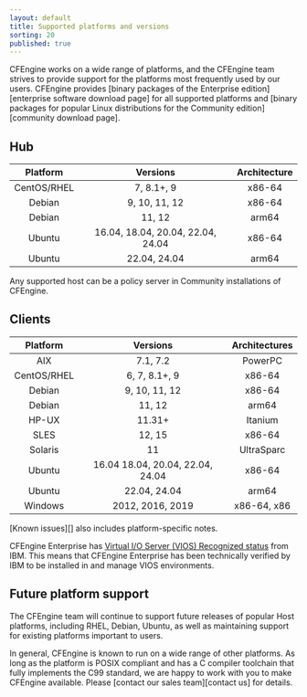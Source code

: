 ```yaml
---
layout: default
title: Supported platforms and versions
sorting: 20
published: true
---
```


CFEngine works on a wide range of platforms, and the CFEngine team strives to
provide support for the platforms most frequently used by our users. CFEngine
provides [binary packages of the Enterprise edition][enterprise software download page]
for all supported platforms and [binary packages for popular Linux distributions for the Community edition][community download page].

## Hub

| Platform    | Versions                          | Architecture |
|:-----------:|:---------------------------------:|:------------:|
| CentOS/RHEL | 7, 8.1+, 9                        | x86-64       |
| Debian      | 9, 10, 11, 12                     | x86-64       |
| Debian      | 11, 12                            | arm64        |
| Ubuntu      | 16.04, 18.04, 20.04, 22.04, 24.04 | x86-64       |
| Ubuntu      | 22.04, 24.04                      | arm64        |

Any supported host can be a policy server in Community installations of CFEngine.

## Clients

| Platform    | Versions                         | Architectures |
|:-----------:|:--------------------------------:|:-------------:|
| AIX         | 7.1, 7.2                         | PowerPC       |
| CentOS/RHEL | 6, 7, 8.1+, 9                     | x86-64        |
| Debian      | 9, 10, 11, 12                    | x86-64        |
| Debian      | 11, 12                           | arm64         |
| HP-UX       | 11.31+                           | Itanium       |
| SLES        | 12, 15                           | x86-64        |
| Solaris     | 11                               | UltraSparc    |
| Ubuntu      | 16.04 18.04, 20.04, 22.04, 24.04 | x86-64        |
| Ubuntu      | 22.04, 24.04                     | arm64         |
| Windows     | 2012, 2016, 2019                 | x86-64, x86   |


[Known issues][] also includes platform-specific notes.


CFEngine Enterprise has [Virtual I/O Server (VIOS) Recognized status](http://www.ibm.com/partnerworld/gsd/solutiondetails.do?solution=48493) from IBM.
This means that CFEngine Enterprise has been technically verified by IBM
to be installed in and manage VIOS environments.

## Future platform support

The CFEngine team will continue to support future releases of popular Host
platforms, including RHEL, Debian, Ubuntu, as well as maintaining support for
existing platforms important to users.

In general, CFEngine is known to run on a wide range of other platforms. As long
as the platform is POSIX compliant and has a C compiler toolchain that fully
implements the C99 standard, we are happy to work with you to make CFEngine
available. Please [contact our sales team][contact us] for details.
